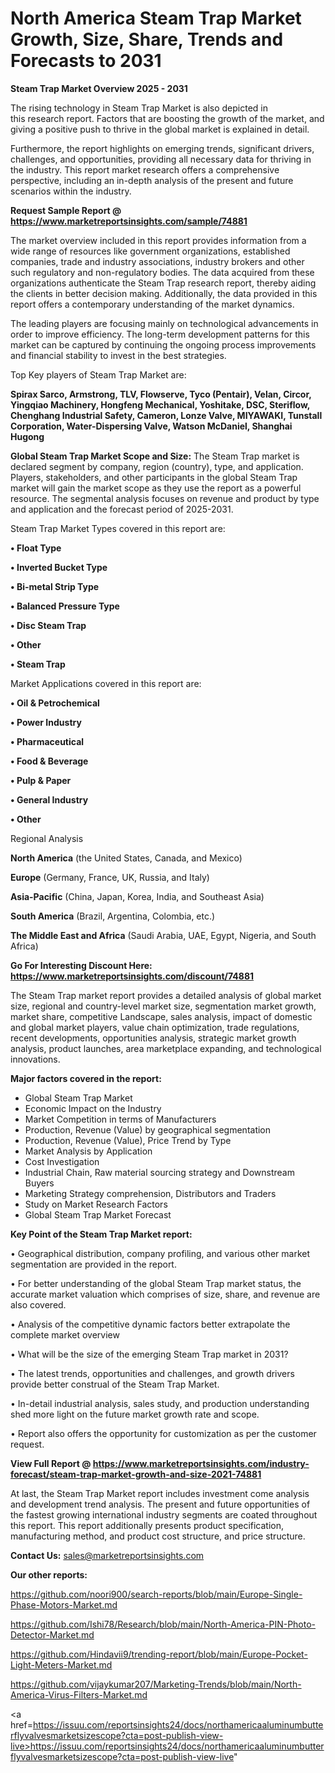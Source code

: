 # North America Steam Trap Market Growth, Size, Share, Trends and Forecasts to 2031

<Strong> Steam Trap Market Overview 2025 - 2031</strong>

The rising technology in Steam Trap Market is also depicted in this research report. Factors that are boosting the growth of the market, and giving a positive push to thrive in the global market is explained in detail.

Furthermore, the report highlights on emerging trends, significant drivers, challenges, and opportunities, providing all necessary data for thriving in the industry. This report market research offers a comprehensive perspective, including an in-depth analysis of the present and future scenarios within the industry.

<strong>Request Sample Report @ <a href=https://www.marketreportsinsights.com/sample/74881>https://www.marketreportsinsights.com/sample/74881</a></strong>

The market overview included in this report provides information from a wide range of resources like government organizations, established companies, trade and industry associations, industry brokers and other such regulatory and non-regulatory bodies. The data acquired from these organizations authenticate the Steam Trap research report, thereby aiding the clients in better decision making. Additionally, the data provided in this report offers a contemporary understanding of the market dynamics.

The leading players are focusing mainly on technological advancements in order to improve efficiency. The long-term development patterns for this market can be captured by continuing the ongoing process improvements and financial stability to invest in the best strategies.

Top Key players of Steam Trap Market are:

<strong>Spirax Sarco, Armstrong, TLV, Flowserve, Tyco (Pentair), Velan, Circor, Yingqiao Machinery, Hongfeng Mechanical, Yoshitake, DSC, Steriflow, Chenghang Industrial Safety, Cameron, Lonze Valve, MIYAWAKI, Tunstall Corporation, Water-Dispersing Valve, Watson McDaniel, Shanghai Hugong</strong>

<strong><b>Global Steam Trap Market Scope and Size:</b></strong>
The Steam Trap market is declared segment by company, region (country), type, and application. Players, stakeholders, and other participants in the global Steam Trap market will gain the market scope as they use the report as a powerful resource. The segmental analysis focuses on revenue and product by type and application and the forecast period of 2025-2031.

Steam Trap Market Types covered in this report are:

<strong>• Float Type

• Inverted Bucket Type

• Bi-metal Strip Type

• Balanced Pressure Type

• Disc Steam Trap

• Other

• Steam Trap</strong>

Market Applications covered in this report are:

<strong>• Oil & Petrochemical

• Power Industry

• Pharmaceutical

• Food & Beverage

• Pulp & Paper

• General Industry

• Other</strong> 

Regional Analysis

<strong>North America</strong> (the United States, Canada, and Mexico)

<strong>Europe</strong> (Germany, France, UK, Russia, and Italy)

<strong>Asia-Pacific</strong> (China, Japan, Korea, India, and Southeast Asia)

<strong>South America</strong> (Brazil, Argentina, Colombia, etc.)

<strong>The Middle East and Africa</strong> (Saudi Arabia, UAE, Egypt, Nigeria, and South Africa)

<strong>Go For Interesting Discount Here: <a href=https://www.marketreportsinsights.com/discount/74881>https://www.marketreportsinsights.com/discount/74881</a></strong>

The Steam Trap market report provides a detailed analysis of global market size, regional and country-level market size, segmentation market growth, market share, competitive Landscape, sales analysis, impact of domestic and global market players, value chain optimization, trade regulations, recent developments, opportunities analysis, strategic market growth analysis, product launches, area marketplace expanding, and technological innovations.

<strong><b>Major factors covered in the report:</b></strong>
<ul>
  <li>Global Steam Trap Market </li>
  <li>Economic Impact on the Industry</li>
  <li>Market Competition in terms of Manufacturers</li>
  <li>Production, Revenue (Value) by geographical segmentation</li>
  <li>Production, Revenue (Value), Price Trend by Type</li>
  <li>Market Analysis by Application</li>
  <li>Cost Investigation</li>
  <li>Industrial Chain, Raw material sourcing strategy and Downstream Buyers</li>
  <li>Marketing Strategy comprehension, Distributors and Traders</li>
  <li>Study on Market Research Factors</li>
  <li>Global Steam Trap Market Forecast</li>
</ul>

<strong><b>Key Point of the Steam Trap Market report:</b></strong>

• Geographical distribution, company profiling, and various other market segmentation are provided in the report.

• For better understanding of the global Steam Trap market status, the accurate market valuation which comprises of size, share, and revenue are also covered.

• Analysis of the competitive dynamic factors better extrapolate the complete market overview

• What will be the size of the emerging Steam Trap market in 2031?

• The latest trends, opportunities and challenges, and growth drivers provide better construal of the Steam Trap Market.

• In-detail industrial analysis, sales study, and production understanding shed more light on the future market growth rate and scope.

• Report also offers the opportunity for customization as per the customer request.

<strong><b>View Full Report @ <a href=https://www.marketreportsinsights.com/industry-forecast/steam-trap-market-growth-and-size-2021-74881>https://www.marketreportsinsights.com/industry-forecast/steam-trap-market-growth-and-size-2021-74881</a></b></strong>


At last, the Steam Trap Market report includes investment come analysis and development trend analysis. The present and future opportunities of the fastest growing international industry segments are coated throughout this report. This report additionally presents product specification, manufacturing method, and product cost structure, and price structure.

<strong>Contact Us:</strong>
sales@marketreportsinsights.com

<strong>Our other reports:</strong>

<a href=https://github.com/noori900/search-reports/blob/main/Europe-Single-Phase-Motors-Market.md>https://github.com/noori900/search-reports/blob/main/Europe-Single-Phase-Motors-Market.md</a>

<a href=https://github.com/Ishi78/Research/blob/main/North-America-PIN-Photo-Detector-Market.md>https://github.com/Ishi78/Research/blob/main/North-America-PIN-Photo-Detector-Market.md</a>

<a href=https://github.com/Hindavii9/trending-report/blob/main/Europe-Pocket-Light-Meters-Market.md>https://github.com/Hindavii9/trending-report/blob/main/Europe-Pocket-Light-Meters-Market.md</a>

<a href=https://github.com/vijaykumar207/Marketing-Trends/blob/main/North-America-Virus-Filters-Market.md>https://github.com/vijaykumar207/Marketing-Trends/blob/main/North-America-Virus-Filters-Market.md</a>

<a href=https://issuu.com/reportsinsights24/docs/northamericaaluminumbutterflyvalvesmarketsizescope?cta=post-publish-view-live>https://issuu.com/reportsinsights24/docs/northamericaaluminumbutterflyvalvesmarketsizescope?cta=post-publish-view-live</a>"
